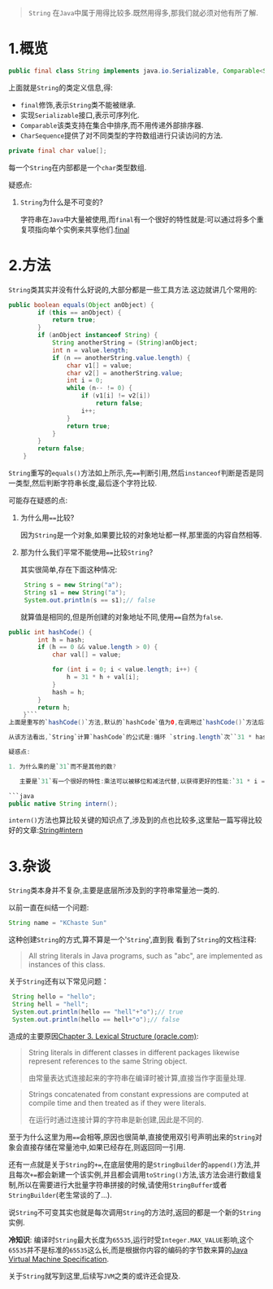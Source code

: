> `String` 在`Java`中属于用得比较多.既然用得多,那我们就必须对他有所了解.

# 1.概览

```java
public final class String implements java.io.Serializable, Comparable<String>, CharSequence
```

上面就是`String`的类定义信息,得:

- `final`修饰,表示`String`类不能被继承.
- 实现`Serializable`接口,表示可序列化.
- `Comparable`该类支持在集合中排序,而不用传递外部排序器.
- `CharSequence`提供了对不同类型的字符数组进行只读访问的方法.

```java
private final char value[];
```

每一个`String`在内部都是一个`char`类型数组.

疑惑点:

1. `String`为什么是不可变的?

   字符串在`Java`中大量被使用,而`final`有一个很好的特性就是:可以通过将多个重复项指向单个实例来共享他们.[final](https://www.mindprod.com/jgloss/immutable.html)

   

# 2.方法

`String`类其实并没有什么好说的,大部分都是一些工具方法.这边就讲几个常用的:

```java
public boolean equals(Object anObject) {
        if (this == anObject) {
            return true;
        }
        if (anObject instanceof String) {
            String anotherString = (String)anObject;
            int n = value.length;
            if (n == anotherString.value.length) {
                char v1[] = value;
                char v2[] = anotherString.value;
                int i = 0;
                while (n-- != 0) {
                    if (v1[i] != v2[i])
                        return false;
                    i++;
                }
                return true;
            }
        }
        return false;
    }
```

`String`重写的`equals()`方法如上所示,先`==`判断引用,然后`instanceof`判断是否是同一类型,然后判断字符串长度,最后逐个字符比较.

可能存在疑惑的点:

1. 为什么用`==`比较?

   因为`String`是一个对象,如果要比较的对象地址都一样,那里面的内容自然相等.

2. 那为什么我们平常不能使用`==`比较`String`?

   其实很简单,存在下面这种情况:

   ```java
    String s = new String("a");
    String s1 = new String("a");
    System.out.println(s == s1);// false
   ```

   就算值是相同的,但是所创建的对象地址不同,使用`==`自然为`false`.

```java
public int hashCode() {
        int h = hash;
        if (h == 0 && value.length > 0) {
            char val[] = value;

            for (int i = 0; i < value.length; i++) {
                h = 31 * h + val[i];
            }
            hash = h;
        }
        return h;
    }```
上面是重写的`hashCode()`方法,默认的`hashCode`值为0,在调用过`hashCode()`方法后才会赋值.

从该方法看出,`String`计算`hashCode`的公式是:循环 `string.length`次``31 * hashCode + currentValue`的和.

疑惑点:

1. 为什么乘的是`31`而不是其他的数?

   主要是`31`有一个很好的特性:乘法可以被移位和减法代替,以获得更好的性能:`31 * i = (1<<5)-i`,虚拟机会自动进行这种优化.

​```java
public native String intern();
```

`intern()`方法也算比较关键的知识点了,涉及到的点也比较多,这里贴一篇写得比较好的文章:[String#intern](https://tech.meituan.com/2014/03/06/in-depth-understanding-string-intern.html)

# 3.杂谈

`String`类本身并不复杂,主要是底层所涉及到的字符串常量池一类的.

以前一直在纠结一个问题:

```java
String name = "KChaste Sun"
```

这种创建`String`的方式,算不算是一个'`String`',直到我 看到了`String`的文档注释:

>  All string literals in Java programs, such as "abc", are implemented as instances of this class.



关于`String`还有以下常见问题：

```java
 String hello = "hello";
 String hell = "hell";
 System.out.println(hello == "hell"+"o");// true
 System.out.println(hello == hell+"o");// false
```

造成的主要原因[Chapter 3. Lexical Structure (oracle.com)](https://docs.oracle.com/javase/specs/jls/se12/html/jls-3.html#jls-3.10.5):

> String literals in different classes in different packages likewise represent references to the same String object.
>
> 由常量表达式连接起来的字符串在编译时被计算,直接当作字面量处理.



> Strings concatenated from constant expressions are computed at compile time and then treated as if they were literals.
>
> 在运行时通过连接计算的字符串是新创建,因此是不同的.

至于为什么这里为用`==`会相等,原因也很简单,直接使用双引号声明出来的`String`对象会直接存储在常量池中,如果已经存在,则返回同一引用.

还有一点就是关于`String`的`+=`,在底层使用的是`StringBuilder`的`append()`方法,并且每次`+=`都会新建一个该实例,并且都会调用`toString()`方法,该方法会进行数组复制,所以在需要进行大批量字符串拼接的时候,请使用`StringBuffer`或者`StringBuilder`(老生常谈的了...).

说`String`不可变其实也就是每次调用`String`的方法时,返回的都是一个新的`String`实例.

**冷知识**: 编译时`String`最大长度为`65535`,运行时受`Integer.MAX_VALUE`影响,这个`65535`并不是标准的`65535`这么长,而是根据你内容的编码的字节数来算的[Java Virtual Machine Specification](https://docs.oracle.com/javase/specs/jvms/se8/html/jvms-4.html#jvms-4.11).



关于`String`就写到这里,后续写`JVM`之类的或许还会提及.

